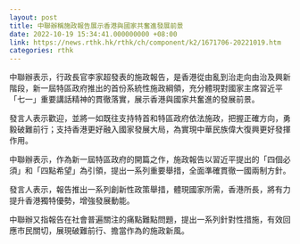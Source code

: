 ```yaml
---
layout: post
title: 中聯辦稱施政報告展示香港與國家共奮進發展前景
date: 2022-10-19 15:34:41.000000000 +08:00
link: https://news.rthk.hk/rthk/ch/component/k2/1671706-20221019.htm
categories: rthk
---
```


中聯辦表示，行政長官李家超發表的施政報告，是香港從由亂到治走向由治及興新階段，新一屆特區政府推出的首份系統性施政綱領，充分體現對國家主席習近平「七一」重要講話精神的貫徹落實，展示香港與國家共奮進的發展前景。

發言人表示歡迎，並將一如既往支持特首和特區政府依法施政，把握正確方向，勇毅破難前行；支持香港更好融入國家發展大局，為實現中華民族偉大復興更好發揮作用。

中聯辦表示，作為新一屆特區政府的開篇之作，施政報告以習近平提出的「四個必須」和「四點希望」為引領，提出一系列重要舉措，全面準確貫徹一國兩制方針。

發言人表示，報告推出一系列創新性政策舉措，體現國家所需，香港所長，將有力提升香港獨特優勢，增強發展動能。

中聯辦又指報告在社會普遍關注的痛點難點問題，提出一系列針對性措施，有效回應市民關切，展現破難前行、擔當作為的施政新風。
